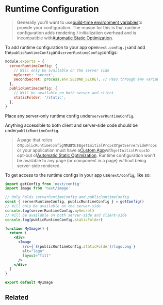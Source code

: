 # Runtime Configuration

> Generally you'll want to use[build-time environment variables](/docs/guide/basic-features/environment-variables)to provide your configuration. The reason for this is that runtime configuration adds rendering / initialization overhead and is incompatible with[Automatic Static Optimization](/docs/guide/advanced-features/automatic-static-optimization).

To add runtime configuration to your app open`next.config.js`and add the`publicRuntimeConfig`and`serverRuntimeConfig`configs:

```js
module.exports = {
  serverRuntimeConfig: {
    // Will only be available on the server side
    mySecret: 'secret',
    secondSecret: process.env.SECOND_SECRET, // Pass through env variables
  },
  publicRuntimeConfig: {
    // Will be available on both server and client
    staticFolder: '/static',
  },
}

```

Place any server-only runtime config under`serverRuntimeConfig`.

Anything accessible to both client and server-side code should be under`publicRuntimeConfig`.

> A page that relies on`publicRuntimeConfig`**must**use`getInitialProps`or`getServerSideProps`or your application must have a[Custom App](/docs/guide/advanced-features/custom-app)with`getInitialProps`to opt-out of[Automatic Static Optimization](/docs/guide/advanced-features/automatic-static-optimization). Runtime configuration won't be available to any page (or component in a page) without being server-side rendered.

To get access to the runtime configs in your app use`next/config`, like so:

```jsx
import getConfig from 'next/config'
import Image from 'next/image'

// Only holds serverRuntimeConfig and publicRuntimeConfig
const { serverRuntimeConfig, publicRuntimeConfig } = getConfig()
// Will only be available on the server-side
console.log(serverRuntimeConfig.mySecret)
// Will be available on both server-side and client-side
console.log(publicRuntimeConfig.staticFolder)

function MyImage() {
  return (
    <div>
      <Image
        src={`${publicRuntimeConfig.staticFolder}/logo.png`}
        alt="logo"
        layout="fill"
      />
    </div>
  )
}

export default MyImage

```

## Related




